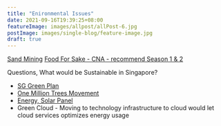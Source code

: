 ```yaml
---
title: "Enironmental Issues"
date: 2021-09-16T19:39:25+08:00
featureImage: images/allpost/allPost-6.jpg
postImage: images/single-blog/feature-image.jpg
draft: true
---
```


[Sand Mining](https://www.youtube.com/watch?v=H4d6LT87pMo&ab_channel=VICENews)
[Food For Sake - CNA - recommend Season 1 & 2](https://www.youtube.com/watch?v=-uaKmzfDjH0&list=PLkMf14VQEvTbXrw4vEAq-FMPi-_LGxVEH)


Questions, What would be Sustainable in Singapore?
- [SG Green Plan](https://www.greenplan.gov.sg/)
- [One Million Trees Movement](https://www.nparks.gov.sg/treessg/one-million-trees-movement)
- [Energy, Solar Panel](https://www.straitstimes.com/multimedia/graphics/2021/05/singapore-largest-solar-farm-water/index.html?shell)
- Green Cloud - Moving to technology infrastructure to cloud would let cloud services optimizes energy usage 





